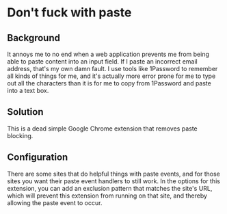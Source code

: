 # Don't fuck with paste

## Background

It annoys me to no end when a web application prevents me from being
able to paste content into an input field.  If I paste an incorrect
email address, that's my own damn fault.  I use tools like 1Password to
remember all kinds of things for me, and it's actually more error prone
for me to type out all the characters than it is for me to copy from
1Password and paste into a text box.

## Solution

This is a dead simple Google Chrome extension that removes paste
blocking.

## Configuration

There are some sites that do helpful things with paste events, and for those
sites you want their paste event handlers to still work. In the options for
this extension, you can add an exclusion pattern that matches the site's URL,
which will prevent this extension from running on that site, and thereby
allowing the paste event to occur.
